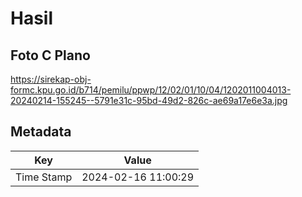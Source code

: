 # Hasil

## Foto C Plano

https://sirekap-obj-formc.kpu.go.id/b714/pemilu/ppwp/12/02/01/10/04/1202011004013-20240214-155245--5791e31c-95bd-49d2-826c-ae69a17e6e3a.jpg


## Metadata

| Key        | Value               |
| ---------- | ------------------- |
| Time Stamp | 2024-02-16 11:00:29 |



